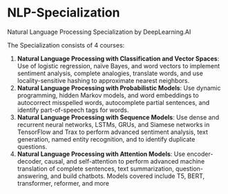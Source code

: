# NLP-Specialization
Natural Language Processing Specialization by DeepLearning.AI

The Specialization consists of 4 courses:

1. **Natural Language Processing with Classification and Vector Spaces**: Use of logistic regression, naïve Bayes, and word vectors to implement sentiment analysis, complete analogies, translate words, and use locality-sensitive hashing to approximate nearest neighbors.
2. **Natural Language Processing with Probabilistic Models**: Use dynamic programming, hidden Markov models, and word embeddings to autocorrect misspelled words, autocomplete partial sentences, and identify part-of-speech tags for words.
3. **Natural Language Processing with Sequence Models**: Use dense and recurrent neural networks, LSTMs, GRUs, and Siamese networks in TensorFlow and Trax to perform advanced sentiment analysis, text generation, named entity recognition, and to identify duplicate questions.
4. **Natural Language Processing with Attention Models**: Use encoder-decoder, causal, and self-attention to perform advanced machine translation of complete sentences, text summarization, question-answering, and build chatbots. Models covered include T5, BERT, transformer, reformer, and more
